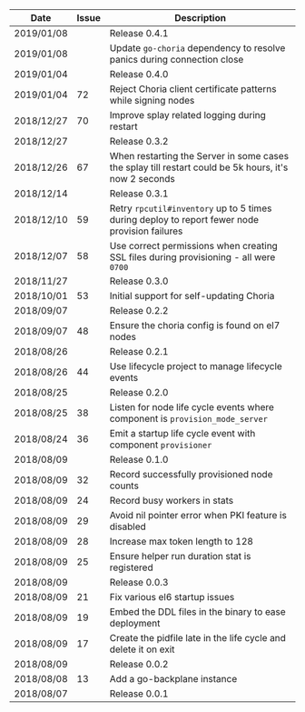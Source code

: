 |Date      |Issue |Description                                                                                              |
|----------|------|---------------------------------------------------------------------------------------------------------|
|2019/01/08|      |Release 0.4.1                                                                                            |
|2019/01/08|      |Update `go-choria` dependency to resolve panics during connection close                                  |
|2019/01/04|      |Release 0.4.0                                                                                            |
|2019/01/04|72    |Reject Choria client certificate patterns while signing nodes                                            |
|2018/12/27|70    |Improve splay related logging during restart                                                             |
|2018/12/27|      |Release 0.3.2                                                                                            |
|2018/12/26|67    |When restarting the Server in some cases the splay till restart could be 5k hours, it's now 2 seconds    |
|2018/12/14|      |Release 0.3.1                                                                                            |
|2018/12/10|59    |Retry `rpcutil#inventory` up to 5 times during deploy to report fewer node provision failures            |
|2018/12/07|58    |Use correct permissions when creating SSL files during provisioning - all were `0700`                    |
|2018/11/27|      |Release 0.3.0                                                                                            |
|2018/10/01|53    |Initial support for self-updating Choria                                                                 |
|2018/09/07|      |Release 0.2.2                                                                                            |
|2018/09/07|48    |Ensure the choria config is found on el7 nodes                                                           |
|2018/08/26|      |Release 0.2.1                                                                                            |
|2018/08/26|44    |Use lifecycle project to manage lifecycle events                                                         |
|2018/08/25|      |Release 0.2.0                                                                                            |
|2018/08/25|38    |Listen for node life cycle events where component is `provision_mode_server`                             |
|2018/08/24|36    |Emit a startup life cycle event with component `provisioner`                                             |
|2018/08/09|      |Release 0.1.0                                                                                            |
|2018/08/09|32    |Record successfully provisioned node counts                                                              |
|2018/08/09|24    |Record busy workers in stats                                                                             |
|2018/08/09|29    |Avoid nil pointer error when PKI feature is disabled                                                     |
|2018/08/09|28    |Increase max token length to 128                                                                         |
|2018/08/09|25    |Ensure helper run duration stat is registered                                                            |
|2018/08/09|      |Release 0.0.3                                                                                            |
|2018/08/09|21    |Fix various el6 startup issues                                                                           |
|2018/08/09|19    |Embed the DDL files in the binary to ease deployment                                                     |
|2018/08/09|17    |Create the pidfile late in the life cycle and delete it on exit                                          |
|2018/08/09|      |Release 0.0.2                                                                                            |
|2018/08/08|13    |Add a go-backplane instance                                                                              |
|2018/08/07|      |Release 0.0.1                                                                                            |
